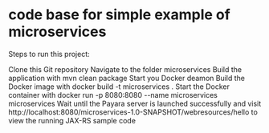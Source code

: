 # code base for simple example of microservices
Steps to run this project:

Clone this Git repository
Navigate to the folder microservices
Build the application with mvn clean package
Start you Docker deamon
Build the Docker image with docker build -t microservices .
Start the Docker container with docker run -p 8080:8080 --name microservices microservices
Wait until the Payara server is launched successfully and visit http://localhost:8080/microservices-1.0-SNAPSHOT/webresources/hello to view the running JAX-RS sample code
